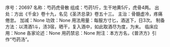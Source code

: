 序号：20697
名称：芍药虎骨散
组成：芍药1斤，生干地黄5斤，虎骨4两。
出处：方出《千金》卷十九，名见《圣济总录》卷五十三。
主治：骨髓虚冷，疼痛倦怠。
加减：None
功效：None
用法用量：每服方寸匕，酒送下，日3次。
制备方法：以清酒1斗，渍3宿，晒干，复入酒中，如此取酒尽为度，为末。
临床应用：None
各家论述：None
用药禁忌：None
附注：本方方名，《普济方》引作“芍药汤”。
